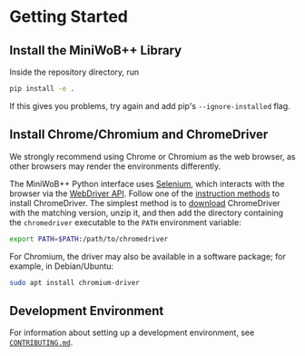 # Getting Started

## Install the MiniWoB++ Library

Inside the repository directory, run

```sh
pip install -e .
```

If this gives you problems, try again and add pip's `--ignore-installed` flag.

## Install Chrome/Chromium and ChromeDriver

We strongly recommend using Chrome or Chromium as the web browser,
as other browsers may render the environments differently.

The MiniWoB++ Python interface uses [Selenium](https://www.selenium.dev/documentation/webdriver/),
which interacts with the browser via the [WebDriver API](https://w3c.github.io/webdriver/).
Follow one of the
[instruction methods](https://www.selenium.dev/documentation/webdriver/getting_started/install_drivers/)
to install ChromeDriver. The simplest method is to
[download](https://chromedriver.chromium.org/downloads) ChromeDriver with the matching version,
unzip it, and then add the directory containing the `chromedriver` executable to the `PATH` environment variable:

```sh
export PATH=$PATH:/path/to/chromedriver
```

For Chromium, the driver may also be available in a software package; for example, in Debian/Ubuntu:

```sh
sudo apt install chromium-driver
```

## Development Environment

For information about setting up a development environment,
see [`CONTRIBUTING.md`](https://github.com/Farama-Foundation/miniwob-plusplus/blob/master/CONTRIBUTING.md).
